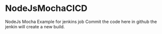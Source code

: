 # NodeJsMochaCICD
NodeJs Mocha Example for jenkins job 
Commit the code here in github the jenkin will create a new build.
